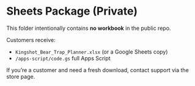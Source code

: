 # Sheets Package (Private)

This folder intentionally contains **no workbook** in the public repo.

Customers receive:
- `Kingshot_Bear_Trap_Planner.xlsx` (or a Google Sheets copy)
- `/apps-script/code.gs` full Apps Script

If you’re a customer and need a fresh download, contact support via the store page.
